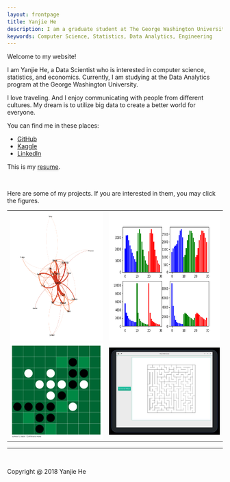 ```yaml
---
layout: frontpage
title: Yanjie He
description: I am a graduate student at The George Washington University. I study the Data Analytics major in the School of Engineering and Applied Science.
keywords: Computer Science, Statistics, Data Analytics, Engineering
---
```


<p align="left">
Welcome to my website!
</p>

I am Yanjie He, a Data Scientist who is interested in computer science, statistics, and economics. Currently, I am studying at the Data Analytics program at the George Washington University.

I love traveling. And I enjoy communicating with people from different cultures. My dream is to utilize big data to create a better world for everyone.

You can find me in these places:
<ul>
  <li><a href="https://github.com/yanjiehe">GitHub</a></li>
  <li><a href="https://www.kaggle.com/yanjiehe">Kaggle</a></li>
  <li><a href="https://www.linkedin.com/in/yanjiehe/">LinkedIn</a></li>
</ul>

This is my <a href="{{ BASE_PATH }}/assets/resume.pdf">resume</a>.

<!--
<br>
For Professor Benjamin Harvey, this is my <a href="https://github.com/YanjieHe/YanjieHe.github.io/blob/master/Assignments/HW1.ipynb">assignment 1</a>.
-->

<br>

Here are some of my projects. If you are interested in them, you may click the figures.

<table class="wide">
<tr>
  <td class="left">
    <a href="https://yanjiehe.github.io/data%20science/social%20network%20analysis/natural%20language%20processing/2018/09/08/Text-Co-Occurrence-For-Hunger-Games">
        <img src="/figures/Text-Co-Occurrence-For-Hunger-Games/network_graph_greater_than_three.png" alt="Text Co-occurrence Network" title="Text Co-occurrence Network" style = "width:400px;height:300px;">
    </a>
  </td>
  <td class="right">
    <a href="https://yanjiehe.github.io/data%20science/computer%20vision/2018/09/16/Landscape-Image-Clustering-Based-On-Color-Histogram">
	<img src = "/figures/Landscape-Image-Clustering-Based-On-Color-Histogram/cluster_centers_hist.png" alt = "Cluster Centers Color Histogram" title = "Cluster Centers Color Histogram" style = "width:400px;height:300px;">
    </a>
  </td>
</tr>

<tr>
  <td class="left">
    <a href="https://github.com/YanjieHe/Reversi">
        <img src="figures/reversi.png" alt="Reversi" title="Reversi" />
    </a>
  </td>
  <td class="right">
    <a href="https://github.com/YanjieHe/Maze">
        <img src="figures/maze.jpg" alt="Maze" title="Maze" />
    </a>
  </td>
</tr>

</table>

<!--
<tr>
  <td class="left">
    <a href="https://bsharvey.github.io">
        <img src="pages/publpics/bioinformatics2.png" alt="Broman et al. (2013) Fig 7" title="Broman et al. (2013) Fig 7" />
    </a>
  </td>
  <td class="right">
    <a href="https://bsharvey.github.io">
        <img src="pages/publpics/nba2.png" alt="Tian et al. (2015) Fig 4" title="Tian et al. (2015) Fig 4" />
    </a>
  </td>
</tr>
-->

<hr>

<br>

Copyright @ 2018 Yanjie He
